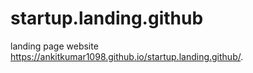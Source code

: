 # startup.landing.github
landing page website
 https://ankitkumar1098.github.io/startup.landing.github/.
